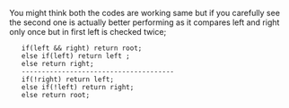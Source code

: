 
You might think both the codes are working same but if you carefully see the second one is actually better performing as it compares left and right only once but in first 
left is checked twice;

      
       if(left && right) return root;
       else if(left) return left ;
       else return right;
       --------------------------------------
       if(!right) return left;
       else if(!left) return right;
       else return root;
      
